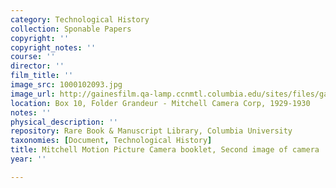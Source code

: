 ```yaml
---
category: Technological History
collection: Sponable Papers
copyright: ''
copyright_notes: ''
course: ''
director: ''
film_title: ''
image_src: 1000102093.jpg
image_url: http://gainesfilm.qa-lamp.ccnmtl.columbia.edu/sites/files/gainesfilm/images/1000102093.jpg
location: Box 10, Folder Grandeur - Mitchell Camera Corp, 1929-1930
notes: ''
physical_description: ''
repository: Rare Book & Manuscript Library, Columbia University
taxonomies: [Document, Technological History]
title: Mitchell Motion Picture Camera booklet, Second image of camera
year: ''

---
```

